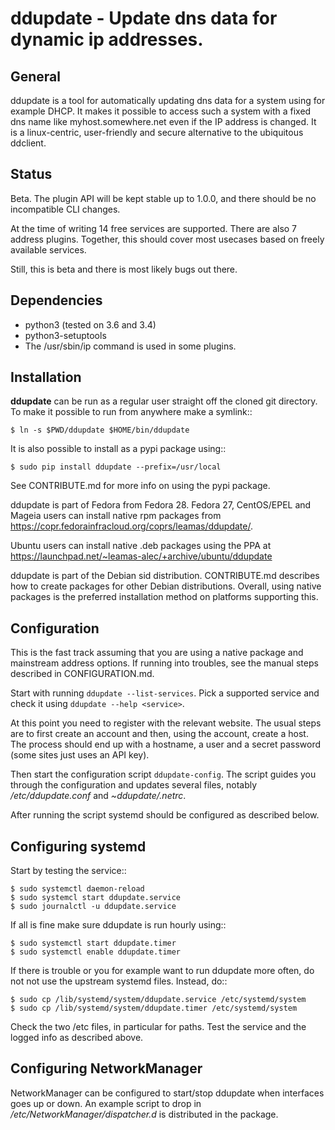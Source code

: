 ddupdate - Update dns data for dynamic ip addresses.
====================================================

General
-------

ddupdate is a tool for automatically updating dns data for a system using
for example DHCP. It makes it possible to access such a system with
a fixed dns name like myhost.somewhere.net even if the IP address is
changed. It is a linux-centric, user-friendly and secure alternative to
the ubiquitous ddclient.

Status
------

Beta. The plugin API will be kept stable up to 1.0.0, and there should be
no incompatible CLI changes.

At the time of writing 14 free services are supported. There are also 7
address plugins. Together, this should cover most usecases based on freely
available services.

Still, this is beta and there is most likely bugs out there.

Dependencies
------------

  - python3 (tested on 3.6 and 3.4)
  - python3-setuptools
  - The /usr/sbin/ip command is used in some plugins.

Installation
------------

**ddupdate** can be run as a regular user straight off the cloned git
directory. To make it possible to run from anywhere make a symlink::

    $ ln -s $PWD/ddupdate $HOME/bin/ddupdate

It is also possible to install as a pypi package using::

    $ sudo pip install ddupdate --prefix=/usr/local

See CONTRIBUTE.md for more info on using the pypi package.

ddupdate is part of Fedora from Fedora 28. Fedora 27, CentOS/EPEL and
Mageia users can install native rpm packages from
https://copr.fedorainfracloud.org/coprs/leamas/ddupdate/.

Ubuntu users can install native .deb packages using the PPA at
https://launchpad.net/~leamas-alec/+archive/ubuntu/ddupdate

ddupdate is part of the Debian sid distribution. CONTRIBUTE.md describes
how to create packages for other Debian distributions. Overall, using
native packages is the preferred installation method on platforms
supporting this.

Configuration
-------------

This is the fast track assuming that you are using a native package and
mainstream address options. If running into troubles, see the manual
steps described in CONFIGURATION.md.

Start with running ```ddupdate --list-services```. Pick a supported
service and check it using ```ddupdate --help <service>```.

At this point you need to register with the relevant website. The usual
steps are to first create an account and then, using the account, create
a host. The process should end up with a hostname, a user and a secret
password (some sites just uses an API key).

Then start the configuration script ```ddupdate-config```. The script
guides you through the configuration and updates several files, notably
*/etc/ddupdate.conf* and *~ddupdate/.netrc*.

After running the script systemd should be configured as described below.


Configuring systemd
-------------------

Start by testing the service::

    $ sudo systemctl daemon-reload
    $ sudo systemcl start ddupdate.service
    $ sudo journalctl -u ddupdate.service

If all is fine make sure ddupdate is run hourly using::

    $ sudo systemctl start ddupdate.timer
    $ sudo systemctl enable ddupdate.timer

If there is trouble or you for example want to run ddupdate more often,
do not not use the upstream systemd files. Instead, do::

    $ sudo cp /lib/systemd/system/ddupdate.service /etc/systemd/system
    $ sudo cp /lib/systemd/system/ddupdate.timer /etc/systemd/system

Check the two /etc files, in particular for paths. Test the service and
the logged info as described above.

Configuring NetworkManager
--------------------------

NetworkManager can be configured to start/stop ddupdate when interfaces goes
up or down. An example script to drop in */etc/NetworkManager/dispatcher.d*
is distributed in the package.
